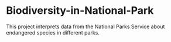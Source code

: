 # Biodiversity-in-National-Park
This project interprets data from the National Parks Service about endangered species in different parks.
